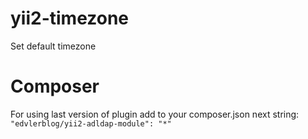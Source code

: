 # yii2-timezone

Set default timezone

# Composer

For using last version of plugin add to your composer.json next string:
`"edvlerblog/yii2-adldap-module": "*"`
